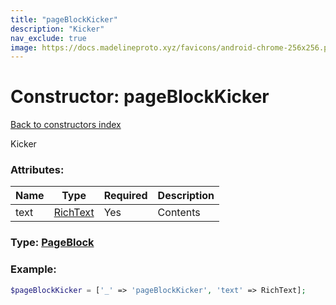 ```yaml
---
title: "pageBlockKicker"
description: "Kicker"
nav_exclude: true
image: https://docs.madelineproto.xyz/favicons/android-chrome-256x256.png
---
```

# Constructor: pageBlockKicker  
[Back to constructors index](/API_docs/constructors/index.md)



Kicker

### Attributes:

| Name     |    Type       | Required | Description |
|----------|---------------|----------|-------------|
|text|[RichText](/API_docs/types/RichText.md) | Yes|Contents|



### Type: [PageBlock](/API_docs/types/PageBlock.md)


### Example:

```php
$pageBlockKicker = ['_' => 'pageBlockKicker', 'text' => RichText];
```  
